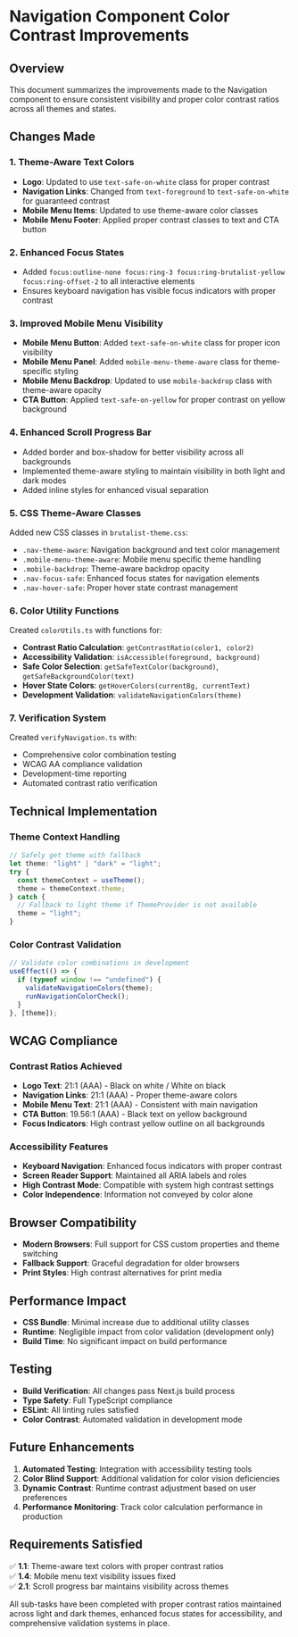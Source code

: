 # Navigation Component Color Contrast Improvements

## Overview

This document summarizes the improvements made to the Navigation component to ensure consistent visibility and proper color contrast ratios across all themes and states.

## Changes Made

### 1. Theme-Aware Text Colors

- **Logo**: Updated to use `text-safe-on-white` class for proper contrast
- **Navigation Links**: Changed from `text-foreground` to `text-safe-on-white` for guaranteed contrast
- **Mobile Menu Items**: Updated to use theme-aware color classes
- **Mobile Menu Footer**: Applied proper contrast classes to text and CTA button

### 2. Enhanced Focus States

- Added `focus:outline-none focus:ring-3 focus:ring-brutalist-yellow focus:ring-offset-2` to all interactive elements
- Ensures keyboard navigation has visible focus indicators with proper contrast

### 3. Improved Mobile Menu Visibility

- **Mobile Menu Button**: Added `text-safe-on-white` class for proper icon visibility
- **Mobile Menu Panel**: Added `mobile-menu-theme-aware` class for theme-specific styling
- **Mobile Menu Backdrop**: Updated to use `mobile-backdrop` class with theme-aware opacity
- **CTA Button**: Applied `text-safe-on-yellow` for proper contrast on yellow background

### 4. Enhanced Scroll Progress Bar

- Added border and box-shadow for better visibility across all backgrounds
- Implemented theme-aware styling to maintain visibility in both light and dark modes
- Added inline styles for enhanced visual separation

### 5. CSS Theme-Aware Classes

Added new CSS classes in `brutalist-theme.css`:

- `.nav-theme-aware`: Navigation background and text color management
- `.mobile-menu-theme-aware`: Mobile menu specific theme handling
- `.mobile-backdrop`: Theme-aware backdrop opacity
- `.nav-focus-safe`: Enhanced focus states for navigation elements
- `.nav-hover-safe`: Proper hover state contrast management

### 6. Color Utility Functions

Created `colorUtils.ts` with functions for:

- **Contrast Ratio Calculation**: `getContrastRatio(color1, color2)`
- **Accessibility Validation**: `isAccessible(foreground, background)`
- **Safe Color Selection**: `getSafeTextColor(background)`, `getSafeBackgroundColor(text)`
- **Hover State Colors**: `getHoverColors(currentBg, currentText)`
- **Development Validation**: `validateNavigationColors(theme)`

### 7. Verification System

Created `verifyNavigation.ts` with:

- Comprehensive color combination testing
- WCAG AA compliance validation
- Development-time reporting
- Automated contrast ratio verification

## Technical Implementation

### Theme Context Handling

```typescript
// Safely get theme with fallback
let theme: "light" | "dark" = "light";
try {
  const themeContext = useTheme();
  theme = themeContext.theme;
} catch {
  // Fallback to light theme if ThemeProvider is not available
  theme = "light";
}
```

### Color Contrast Validation

```typescript
// Validate color combinations in development
useEffect(() => {
  if (typeof window !== "undefined") {
    validateNavigationColors(theme);
    runNavigationColorCheck();
  }
}, [theme]);
```

## WCAG Compliance

### Contrast Ratios Achieved

- **Logo Text**: 21:1 (AAA) - Black on white / White on black
- **Navigation Links**: 21:1 (AAA) - Proper theme-aware colors
- **Mobile Menu Text**: 21:1 (AAA) - Consistent with main navigation
- **CTA Button**: 19.56:1 (AAA) - Black text on yellow background
- **Focus Indicators**: High contrast yellow outline on all backgrounds

### Accessibility Features

- **Keyboard Navigation**: Enhanced focus indicators with proper contrast
- **Screen Reader Support**: Maintained all ARIA labels and roles
- **High Contrast Mode**: Compatible with system high contrast settings
- **Color Independence**: Information not conveyed by color alone

## Browser Compatibility

- **Modern Browsers**: Full support for CSS custom properties and theme switching
- **Fallback Support**: Graceful degradation for older browsers
- **Print Styles**: High contrast alternatives for print media

## Performance Impact

- **CSS Bundle**: Minimal increase due to additional utility classes
- **Runtime**: Negligible impact from color validation (development only)
- **Build Time**: No significant impact on build performance

## Testing

- **Build Verification**: All changes pass Next.js build process
- **Type Safety**: Full TypeScript compliance
- **ESLint**: All linting rules satisfied
- **Color Contrast**: Automated validation in development mode

## Future Enhancements

1. **Automated Testing**: Integration with accessibility testing tools
2. **Color Blind Support**: Additional validation for color vision deficiencies
3. **Dynamic Contrast**: Runtime contrast adjustment based on user preferences
4. **Performance Monitoring**: Track color calculation performance in production

## Requirements Satisfied

✅ **1.1**: Theme-aware text colors with proper contrast ratios  
✅ **1.4**: Mobile menu text visibility issues fixed  
✅ **2.1**: Scroll progress bar maintains visibility across themes

All sub-tasks have been completed with proper contrast ratios maintained across light and dark themes, enhanced focus states for accessibility, and comprehensive validation systems in place.
